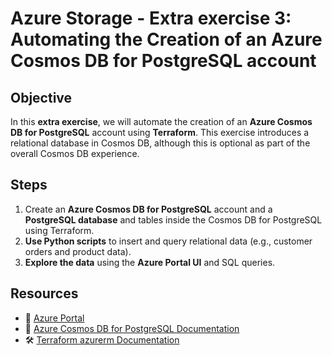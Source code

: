 # **Azure Storage - Extra exercise 3: Automating the Creation of an Azure Cosmos DB for PostgreSQL account**

## **Objective**

In this **extra exercise**, we will automate the creation of an **Azure Cosmos DB for PostgreSQL** account using **Terraform**. This exercise introduces a relational database in Cosmos DB, although this is optional as part of the overall Cosmos DB experience.

## **Steps**

1. Create an **Azure Cosmos DB for PostgreSQL** account and a **PostgreSQL database** and tables inside the Cosmos DB for PostgreSQL using Terraform.
2. **Use Python scripts** to insert and query relational data (e.g., customer orders and product data).
3. **Explore the data** using the **Azure Portal UI** and SQL queries.

## **Resources**

- 📌 [Azure Portal](https://portal.azure.com)
- 📖 [Azure Cosmos DB for PostgreSQL Documentation](https://learn.microsoft.com/en-us/azure/cosmos-db/postgresql/)
- 🛠 [Terraform azurerm Documentation](https://registry.terraform.io/providers/hashicorp/azurerm/latest/docs)